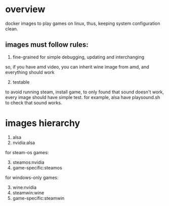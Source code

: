 # overview
docker images to play games on linux, thus, keeping system configuration clean.

## images must follow rules:
1. fine-grained for simple debugging, updating and interchanging

so, if you have amd video, you can inherit wine image from amd, and everything should work

2. testable

to avoid running steam, install game, to only found that sound doesn't work, 
every image should have simple test. for example, alsa have playsound.sh to check that sound works.


# images hierarchy
1. alsa
2. nvidia:alsa

for steam-os games:

3. steamos:nvidia
4. game-specific:steamos

for windows-only games:

3. wine:nvidia
4. steamwin:wine
5. game-specific:steamwin

